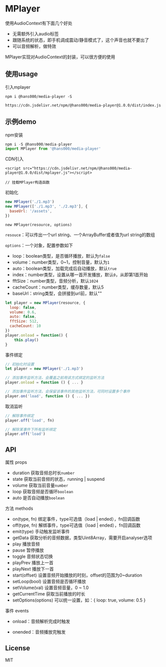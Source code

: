# MPlayer

使用AudioContext有下面几个好处

- 无需额外引入audio标签
- 跟随系统的状态，即手机调成震动/静音模式了，这个声音也就不要出了
- 可以音频解析，做特效

MPlayer实现对AudioContext的封装，可以很方便的使用

## 使用usage

引入mplayer

```
npm i @hans000/media-player -S

https://cdn.jsdelivr.net/npm/@hans000/media-player@1.0.0/dist/index.js
```

## 示例demo

npm安装

```js
npm i -S @hans000/media-player
import MPlayer from '@hans000/media-player'
```

CDN引入

```
<script src="https://cdn.jsdelivr.net/npm/@hans000/media-player@1.0.0/dist/mplayer.js"></script>

// 挂载MPlayer构造函数
```

初始化

```js
new MPlayer('./1.mp3')
new MPlayer(['./1.mp3', './2.mp3'], {
  baseUrl: '/assets',
})
```

```
new MPlayer(resource, options)
```

`resouce`：可以传出一个url string、一个ArrayBuffer或者值为url string的数组

`options`：一个对象，配置参数如下

- loop：boolean类型，是否循环播放，默认为`false`
- volume：number类型，0~1，控制音量，默认为`1`
- auto：boolean类型，加载完成后自动播放，默认`true`
- index：number类型，设置从哪一首开发播放，默认`0`，从即第1首开始
- fftSize：number类型，音频分析，默认`1024`
- cacheCount：number类型，缓存数量，默认5
- baseUrl：string类型，会拼接到url前，默认""

```js
let player = new MPlayer(resource, {
  loop: false,
  volume: 0.6,
  auto: false,
  fftSize: 512,
  cacheCount: 10
})
player.onload = function() {
	this.play()
}
```

事件绑定

```js
// 初始化时设置
let player = new MPlayer('./1.mp3')

// 添加事件监听方法，会覆盖之前用该方式绑定的监听方法
player.onload = function () { ... }

// 添加事件监听方法，会保留该事件的其他监听方法，可同时设置多个事件
player.on('load', function () { ... })
```

取消监听

```js
// 解除事件绑定
player.off('load', fn)

// 解除某事件下所有监听绑定
player.off('load')
```

## API

属性 props

- duration 获取音频总时长`number`
- state 获取当前音频的状态，running | suspend
- volume 获取当前音量`number`
- loop 获取音频是否循环`boolean`
- auto 是否自动播放`boolean`

方法 methods

- on(type, fn) 绑定事件，type可选值（load | ended），fn回调函数
- off(type, fn) 解绑事件，type可选值（load | ended），fn回调函数
- emit(type) 手动触发监听事件
- getData  获取分析的音频数据，类型Uint8Array，需要开启analyser选项
- play 播放音频
- pause 暂停播放
- toggle 音频状态切换
- playPrev 播放上一首
- playNext 播放下一首
- start(offset) 设置音频开始播放的时刻，offset的范围为0~duration
- setLoop(bool) 设置音频是否循环播放
- setVolume(val) 设置音频音量，0 ~ 1.0
- getCurrentTime 获取当前播放的时长
- setOptions(options) 可以统一设置，如：{ loop: true, volume: 0.5 }

事件 events

- onload：音频解析完成时触发

- onended：音频播放完触发

## License

MIT